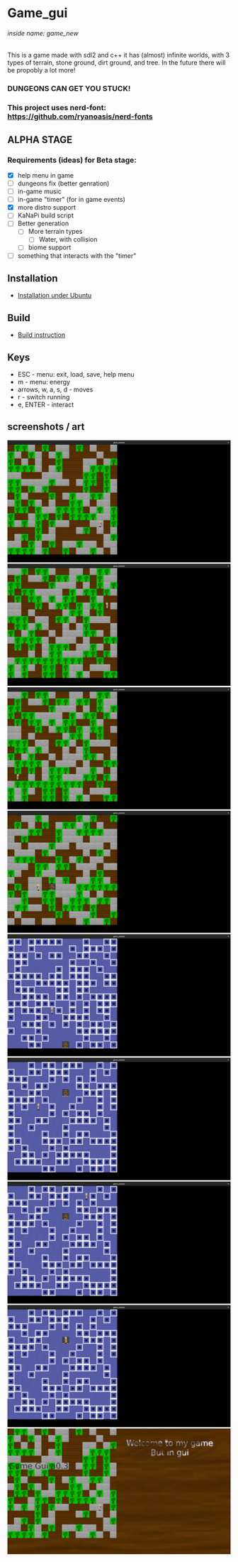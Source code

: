 # Game_gui 
###### inside name: game_new
This is a game made with sdl2 and c++
it has (almost) infinite worlds, with 3 types of terrain, stone ground, dirt ground, and tree. In the future there will be propobly a lot more!

### DUNGEONS CAN GET YOU STUCK!

### This project uses nerd-font: https://github.com/ryanoasis/nerd-fonts

## ALPHA STAGE
### Requirements (ideas) for Beta stage:
- [x] help menu in game
- [ ] dungeons fix (better genration)
- [ ] in-game music
- [ ] in-game "timer" (for in game events)
- [x] more distro support
- [ ] KaNaPi build script
- [ ] Better generation
    - [ ] More terrain types
        - [ ] Water, with collision
    - [ ] biome support
- [ ] something that interacts with the "timer"

## Installation

* [Installation under Ubuntu](install.md)

## Build

* [Build instruction](build.md)

## Keys

* ESC - menu: exit, load, save, help menu
* m   - menu: energy
* arrows, w, a, s, d - moves
* r - switch running
* e, ENTER - interact

## screenshots / art
![](screenshots/1.png)
![](screenshots/2.png)
![](screenshots/3.png)
![](screenshots/4.png)
![](screenshots/5.png)
![](screenshots/6.png)
![](screenshots/7.png)
![](screenshots/8.png)
![](screenshots/9.png)
